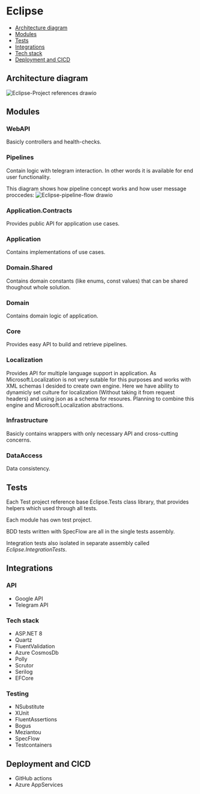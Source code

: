 # Eclipse

- [Architecture diagram](#architecture-diagram)
- [Modules](#modules)
- [Tests](#tests)
- [Integrations](#integrations)
- [Tech stack](#tech-stack)
- [Deployment and CICD](#deployment-and-cicd)

## Architecture diagram
![Eclipse-Project references drawio](https://github.com/DaniilPoiarkov/Eclipse/assets/101814817/8c32847f-ecaf-4927-9e24-de2210a353b0)

## Modules

### WebAPI
Basicly controllers and health-checks.

### Pipelines
Contain logic with telegram interaction. In other words it is available for end user functionality.

This diagram shows how pipeline concept works and how user message proccedes:
![Eclipse-pipeline-flow drawio](https://github.com/DaniilPoiarkov/Eclipse/assets/101814817/1b0ce07a-1aa7-4225-b25b-bc96a89e26f2)

### Application.Contracts
Provides public API for application use cases.

### Application
Contains implementations of use cases.

### Domain.Shared
Contains domain constants (like enums, const values) that can be shared thoughout whole solution.

### Domain
Contains domain logic of application.

### Core
Provides easy API to build and retrieve pipelines.

### Localization
Provides API for multiple language support in application. As Microsoft.Localization is not very sutable for this purposes and works with XML schemas I desided to create own engine. Here we have ability to dynamicly set culture for localization (Without taking it from request headers) and using json as a schema for resoures. Planning to combine this engine and Microsoft.Localization abstractions.

### Infrastructure
Basicly contains wrappers with only necessary API and cross-cutting concerns.

### DataAccess
Data consistency.

## Tests
<p>Each Test project reference base Eclipse.Tests class library, that provides helpers which used through all tests.</p>
<p>Each module has own test project.</p>
<p>BDD tests written with SpecFlow are all in the single tests assembly.</p>
<p>Integration tests also isolated in separate assembly called <i>Eclipse.IntegrationTests</i>.</p>

## Integrations
### API
* Google API
* Telegram API

### Tech stack
* ASP.NET 8
* Quartz
* FluentValidation
* Azure CosmosDb
* Polly
* Scrutor
* Serilog
* EFCore

### Testing
* NSubstitute
* XUnit
* FluentAssertions
* Bogus
* Meziantou
* SpecFlow
* Testcontainers

## Deployment and CICD
* GitHub actions
* Azure AppServices


